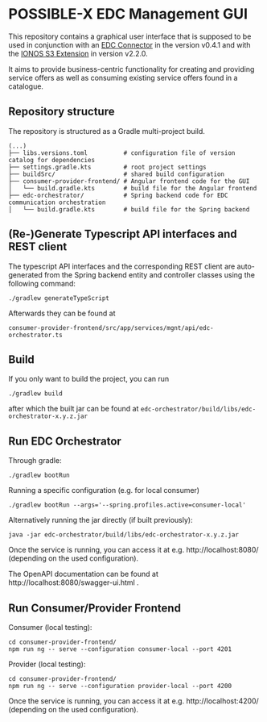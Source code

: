 # POSSIBLE-X EDC Management GUI

This repository contains a graphical user interface that is supposed to be used in conjunction with an [EDC Connector](https://github.com/eclipse-edc/Connector) in the version v0.4.1 and with the [IONOS S3 Extension](https://github.com/Digital-Ecosystems/edc-ionos-s3/) in version v2.2.0.

It aims to provide business-centric functionality for creating and providing service offers as well as consuming existing service offers found in a catalogue.

## Repository structure
The repository is structured as a Gradle multi-project build.

```
(...)
├── libs.versions.toml          # configuration file of version catalog for dependencies
├── settings.gradle.kts         # root project settings
├── buildSrc/                   # shared build configuration
├── consumer-provider-frontend/ # Angular frontend code for the GUI
│   └── build.gradle.kts        # build file for the Angular frontend
├── edc-orchestrator/           # Spring backend code for EDC communication orchestration
│   └── build.gradle.kts        # build file for the Spring backend
```

## (Re-)Generate Typescript API interfaces and REST client
The typescript API interfaces and the corresponding REST client are auto-generated from the Spring backend entity and controller classes using the following command:
```
./gradlew generateTypeScript
```

Afterwards they can be found at 
```
consumer-provider-frontend/src/app/services/mgnt/api/edc-orchestrator.ts
```

## Build

If you only want to build the project, you can run
```
./gradlew build
```
after which the built jar can be found at `edc-orchestrator/build/libs/edc-orchestrator-x.y.z.jar`

## Run EDC Orchestrator
Through gradle:
```
./gradlew bootRun
```

Running a specific configuration (e.g. for local consumer)
```
./gradlew bootRun --args='--spring.profiles.active=consumer-local'
```

Alternatively running the jar directly (if built previously):
```
java -jar edc-orchestrator/build/libs/edc-orchestrator-x.y.z.jar
```

Once the service is running, you can access it at e.g. http://localhost:8080/ (depending on the used configuration).

The OpenAPI documentation can be found at http://localhost:8080/swagger-ui.html .

## Run Consumer/Provider Frontend
Consumer (local testing):
```
cd consumer-provider-frontend/
npm run ng -- serve --configuration consumer-local --port 4201
```

Provider (local testing):
```
cd consumer-provider-frontend/
npm run ng -- serve --configuration provider-local --port 4200
```

Once the service is running, you can access it at e.g. http://localhost:4200/  (depending on the used configuration).
